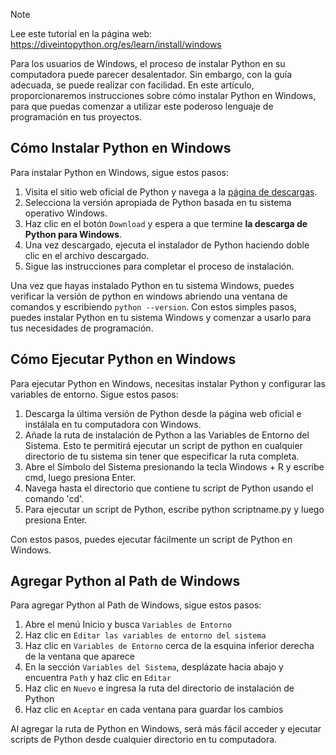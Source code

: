 > [!NOTE]
> Lee este tutorial en la página web: https://diveintopython.org/es/learn/install/windows

Para los usuarios de Windows, el proceso de instalar Python en su computadora puede parecer desalentador. Sin embargo, con la guía adecuada, se puede realizar con facilidad. En este artículo, proporcionaremos instrucciones sobre cómo instalar Python en Windows, para que puedas comenzar a utilizar este poderoso lenguaje de programación en tus proyectos.

## Cómo Instalar Python en Windows

Para instalar Python en Windows, sigue estos pasos:

1. Visita el sitio web oficial de Python y navega a la [página de descargas](https://www.python.org/downloads/).
2. Selecciona la versión apropiada de Python basada en tu sistema operativo Windows.
3. Haz clic en el botón `Download` y espera a que termine **la descarga de Python para Windows**.
4. Una vez descargado, ejecuta el instalador de Python haciendo doble clic en el archivo descargado.
5. Sigue las instrucciones para completar el proceso de instalación.

Una vez que hayas instalado Python en tu sistema Windows, puedes verificar la versión de python en windows abriendo una ventana de comandos y escribiendo `python --version`.
Con estos simples pasos, puedes instalar Python en tu sistema Windows y comenzar a usarlo para tus necesidades de programación.

## Cómo Ejecutar Python en Windows

Para ejecutar Python en Windows, necesitas instalar Python y configurar las variables de entorno. Sigue estos pasos:
1. Descarga la última versión de Python desde la página web oficial e instálala en tu computadora con Windows.
2. Añade la ruta de instalación de Python a las Variables de Entorno del Sistema. Esto te permitirá ejecutar un script de python en cualquier directorio de tu sistema sin tener que especificar la ruta completa.
3. Abre el Símbolo del Sistema presionando la tecla Windows + R y escribe cmd, luego presiona Enter.
4. Navega hasta el directorio que contiene tu script de Python usando el comando 'cd'.
5. Para ejecutar un script de Python, escribe python scriptname.py y luego presiona Enter.

Con estos pasos, puedes ejecutar fácilmente un script de Python en Windows.

## Agregar Python al Path de Windows

Para agregar Python al Path de Windows, sigue estos pasos:

1. Abre el menú Inicio y busca `Variables de Entorno`
2. Haz clic en `Editar las variables de entorno del sistema`
3. Haz clic en `Variables de Entorno` cerca de la esquina inferior derecha de la ventana que aparece
4. En la sección `Variables del Sistema`, desplázate hacia abajo y encuentra `Path` y haz clic en `Editar`
5. Haz clic en `Nuevo` e ingresa la ruta del directorio de instalación de Python
6. Haz clic en `Aceptar` en cada ventana para guardar los cambios

Al agregar la ruta de Python en Windows, será más fácil acceder y ejecutar scripts de Python desde cualquier directorio en tu computadora.

